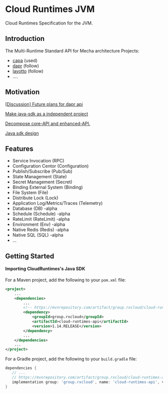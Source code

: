 # Cloud Runtimes JVM

Cloud Runtimes Specification for the JVM.

## Introduction

The Multi-Runtime Standard API for Mecha architecture Projects:

+ [capa](https://github.com/capa-cloud/capa) (used)
+ [dapr](https://docs.dapr.io/concepts/building-blocks-concept/) (follow)
+ [layotto](https://github.com/mosn/layotto) (follow)
+ ....

## Motivation

[[Discussion] Future plans for dapr api](https://github.com/dapr/dapr/issues/2817)

[Make java-sdk as a independent project](https://github.com/mosn/layotto/issues/188)

[Decompose core-API and enhanced-API.](https://github.com/dapr/dapr/issues/3600)

[Java sdk design](https://github.com/mosn/layotto/issues/206)

## Features

+ Service Invocation (RPC)
+ Configuration Centor (Configuration)
+ Publish/Subscribe (Pub/Sub)
+ State Management (State)
+ Secret Management (Secret)
+ Binding External System (Binding)
+ File System (File)
+ Distribute Lock (Lock)
+ Application Log/Metrics/Traces (Telemetry)
+ Database (DB) -alpha
+ Schedule (Schedule) -alpha
+ RateLimit (RateLimit) -alpha
+ Environment (Env) -alpha
+ Native Redis (Redis) -alpha
+ Native SQL (SQL) -alpha
+ ...

## Getting Started

#### Importing CloudRuntimes's Java SDK

For a Maven project, add the following to your `pom.xml` file:

```xml
<project>
    ...
    <dependencies>
        ...
        <!-- https://mvnrepository.com/artifact/group.rxcloud/cloud-runtimes-api -->
        <dependency>
            <groupId>group.rxcloud</groupId>
            <artifactId>cloud-runtimes-api</artifactId>
            <version>1.14.RELEASE</version>
        </dependency>
        ...
    </dependencies>
    ...
</project>
```

For a Gradle project, add the following to your `build.gradle` file:

```groovy
dependencies {
   // ...
   // https://mvnrepository.com/artifact/group.rxcloud/cloud-runtimes-api
   implementation group: 'group.rxcloud', name: 'cloud-runtimes-api', version: '1.14.RELEASE'
}
```
